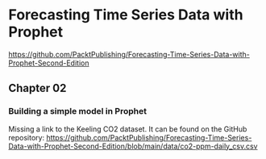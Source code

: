 # Forecasting Time Series Data with Prophet

https://github.com/PacktPublishing/Forecasting-Time-Series-Data-with-Prophet-Second-Edition

## Chapter 02

### Building a simple model in Prophet

Missing a link to the Keeling CO2 dataset. It can be found on the GitHub repository: https://github.com/PacktPublishing/Forecasting-Time-Series-Data-with-Prophet-Second-Edition/blob/main/data/co2-ppm-daily_csv.csv
